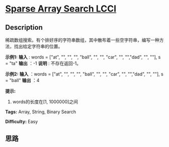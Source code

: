 # [Sparse Array Search LCCI][title]

## Description

稀疏数组搜索。有个排好序的字符串数组，其中散布着一些空字符串，编写一种方法，找出给定字符串的位置。

**示例1:**
            **输入** : words = ["at", "", "", "", "ball", "", "", "car", "", "","dad", "", ""], s = "ta"    **输出** ：-1    **说明** : 不存在返回-1。    

**示例2:**
            **输入** ：words = ["at", "", "", "", "ball", "", "", "car", "", "","dad", "", ""], s = "ball"    **输出** ：4    

**提示:**

  1. words的长度在[1, 1000000]之间


**Tags:** Array, String, Binary Search

**Difficulty:** Easy

## 思路

[title]: https://leetcode-cn.com/problems/sparse-array-search-lcci
